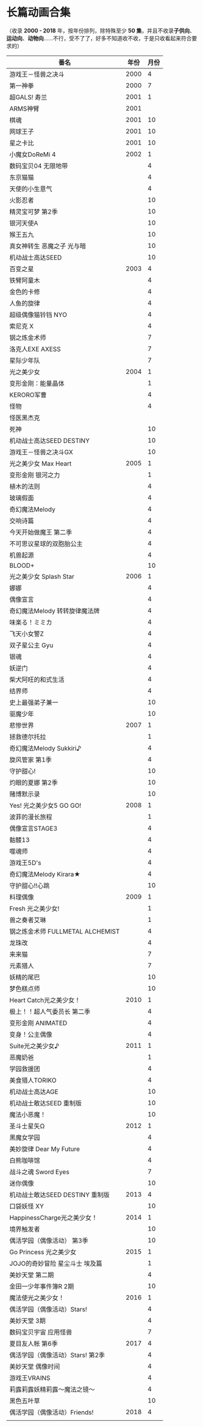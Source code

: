 # 长篇动画合集

（收录 **2000 - 2018** 年，按年份排列，除特殊至少 **50 集**，并且不收录**子供向**、**运动向**、**动物向**......不行，受不了了，好多不知道收不收，于是只收看起来符合要求的）

|              番名               | 年份 | 月份 |
| ------------------------------- | ---- | ---- |
| 游戏王－怪兽之决斗                | 2000 | 4    |
| 第一神拳                         | 2000 | 7    |
| 超GALS! 寿兰                    | 2001 | 1    |
| ARMS神臂                        | 2001 |      |
| 棋魂                            | 2001 | 10   |
| 网球王子                         | 2001 | 10   |
| 星之卡比                         | 2001 | 10   |
| 小魔女DoReMi 4                  | 2002 | 1    |
| 数码宝贝04 无限地带              |      | 4    |
| 东京猫猫                         |      | 4    |
| 天使的小生意气                   |      | 4    |
| 火影忍者                         |      | 10   |
| 精灵宝可梦 第2季                 |      | 10   |
| 银河天使A                        |      | 10   |
| 猴王五九                         |      | 10   |
| 真女神转生 恶魔之子 光与暗        |      | 10   |
| 机动战士高达SEED                 |      | 10   |
| 百变之星                         | 2003 | 4    |
| 铁臂阿童木                       |      | 4    |
| 金色的卡修                       |      | 4    |
| 人鱼的旋律                       |      | 4    |
| 超级偶像猫铃铛 NYO               |      | 4    |
| 索尼克 X                        |      | 4    |
| 钢之炼金术师                     |      | 7    |
| 洛克人EXE AXESS                 |      | 7    |
| 星际少年队                       |      | 7    |
| 光之美少女                       | 2004 | 1    |
| 变形金刚：能量晶体                |      | 1    |
| KERORO军曹                      |      | 4    |
| 怪物                            |      | 4    |
| 怪医黑杰克                       |      |      |
| 死神                            |      | 10   |
| 机动战士高达SEED DESTINY         |      | 10   |
| 游戏王－怪兽之决斗GX              |      | 10   |
| 光之美少女 Max Heart             | 2005 | 1    |
| 变形金刚 银河之力                |      | 1    |
| 植木的法则                       |      | 4    |
| 玻璃假面                         |      | 4    |
| 奇幻魔法Melody                   |      | 4    |
| 交响诗篇                         |      | 4    |
| 今天开始做魔王 第二季             |      | 4    |
| 不可思议星球的双胞胎公主          |      | 4    |
| 机兽起源                         |      | 4    |
| BLOOD+                          |      | 10   |
| 光之美少女 Splash Star           | 2006 | 1    |
| 娜娜                            |      | 4    |
| 偶像宣言                         |      | 4    |
| 奇幻魔法Melody 转转旋律魔法牌     |      | 4    |
| 味楽る！ミミカ                   |      | 4    |
| 飞天小女警Z                      |      | 4    |
| 双子星公主 Gyu                   |      | 4    |
| 银魂                            |      | 4    |
| 妖逆门                          |      | 4    |
| 柴犬阿旺的和式生活                |      | 4    |
| 结界师                          |      | 4    |
| 史上最强弟子兼一                 |      | 10   |
| 驱魔少年                         |      | 10   |
| 悲惨世界                         | 2007 | 1    |
| 拯救德尔托拉                     |      | 1    |
| 奇幻魔法Melody Sukkiri♪          |      | 4    |
| 旋风管家 第1季                   |      | 4    |
| 守护甜心!                        |      | 10   |
| 灼眼的夏娜 第2季                 |      | 10   |
| 赌博默示录                       |      | 10   |
| Yes! 光之美少女5 GO GO!          | 2008 | 1    |
| 波菲的漫长旅程                   |      | 1    |
| 偶像宣言STAGE3                   |      | 4    |
| 骷髅13                          |      | 4    |
| 噬魂师                          |      | 4    |
| 游戏王5D's                      |      | 4    |
| 奇幻魔法Melody Kirara★          |      | 4    |
| 守护甜心!!心跳                   |      | 10   |
| 料理偶像                         | 2009 | 1    |
| Fresh 光之美少女!                |      | 1    |
| 兽之奏者艾琳                     |      | 1    |
| 钢之炼金术师 FULLMETAL ALCHEMIST |      | 4    |
| 龙珠改                          |      | 4    |
| 来来猫                          |      | 7    |
| 元素猎人                         |      | 7    |
| 妖精的尾巴                       |      | 10   |
| 梦色糕点师                       |      | 10   |
| Heart Catch光之美少女！          | 2010 | 1    |
| 极上！！超人气委员长 第二季       |      | 4    |
| 变形金刚 ANIMATED                |      | 4    |
| 变身！公主偶像                   |      | 4    |
| Suite光之美少女♪                 | 2011 | 1    |
| 恶魔奶爸                         |      | 1    |
| 学园救援团                       |      | 4    |
| 美食猎人TORIKO                   |      | 4    |
| 机动战士高达AGE                  |      | 10   |
| 机动战士敢达SEED 重制版           |      | 10   |
| 魔法小恶魔！                     |      | 10   |
| 圣斗士星矢Ω                      | 2012 | 1    |
| 黑魔女学园                       |      | 4    |
| 美妙旋律 Dear My Future          |      | 4    |
| 白熊咖啡馆                       |      | 4    |
| 战斗之魂 Sword Eyes              |      | 7    |
| 迷你偶像                         |      | 10   |
| 机动战士敢达SEED DESTINY 重制版   | 2013 | 4    |
| 口袋妖怪 XY                      |      | 10   |
| HappinessCharge光之美少女！      | 2014 | 1    |
| 境界触发者                       |      | 10   |
| 偶活学园（偶像活动） 第3季        |      | 10   |
| Go Princess 光之美少女           | 2015 | 1    |
| JOJO的奇妙冒险 星尘斗士 埃及篇    |      | 1    |
| 美妙天堂 第二期                  |      | 4    |
| 金田一少年事件簿R 2期             |      | 10   |
| 魔法使光之美少女！                | 2016 | 1    |
| 偶活学园（偶像活动）Stars!        |      | 4    |
| 美妙天堂 3期                     |      | 4    |
| 数码宝贝宇宙 应用怪兽             |      | 7    |
| 夏目友人帐 第6季                 | 2017 | 4    |
| 偶活学园（偶像活动）Stars! 第2季  |      | 4    |
| 美妙天堂 偶像时间                |      | 4    |
| 游戏王VRAINS                     |      | 4    |
| 莉露莉露妖精莉露～魔法之镜～      |      | 4    |
| 黑色五叶草                       |      | 10   |
| 偶活学园（偶像活动）Friends!      | 2018 | 4    |
|                                 |      |      |